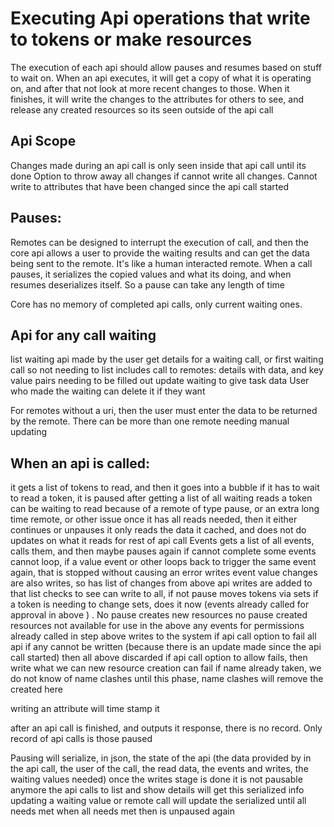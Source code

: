 # Executing Api operations that write to tokens or make resources

The execution of each api should allow pauses and resumes based on stuff to wait on.
When an api executes, it will get a copy of what it is operating on, and after that not look at more recent changes to those.
When it finishes, it will write the changes to the attributes for others to see, and release any created resources so its seen outside of the api call

## Api Scope
Changes made during an api call is only seen inside that api call until its done
Option to throw away all changes if cannot write all changes. Cannot write to attributes that have been changed since the api call started

## Pauses:
Remotes can be designed to interrupt the execution of call, and then the core api allows a user to provide the waiting results and can get the data being sent to the remote.
It's like a human interacted remote.
When a call pauses, it serializes the copied values and what its doing, and when resumes deserializes itself.
So a pause can take any length of time

Core has no memory of completed api calls, only current waiting ones.


## Api for any call waiting
list waiting api made by the user
get details for a waiting call, or first waiting call so not needing to list
includes call to remotes:  details with data, and key value pairs needing to be filled out
update waiting to give task data
User who made the waiting can delete it if they want

For remotes without a uri, then the user must enter the data to be returned by the remote. There can be more than one remote needing manual updating


## When an api is called:

it gets a list of tokens to read, and then it goes into a bubble
if it has to wait to read a token, it is paused after getting a list of all waiting reads
a token can be waiting to read because of a remote of type pause, or an extra long time remote, or other issue
once it has all reads needed, then it either continues or unpauses
it only reads the data it cached, and does not do updates on what it reads for rest of api call
Events
gets a list of all events, calls them, and then maybe pauses again if cannot complete some
events cannot loop, if a value event or other loops back to trigger the same event again, that is stopped without causing an error
writes
event value changes are also writes, so has list of changes from above
api writes are added to that list
checks to see can write to all, if not pause
moves tokens via sets
if a token is needing to change sets, does it now (events already called for approval in above ) . No pause
creates new resources
no pause
created resources not available for use in the above
any events for permissions already called in step above
writes to the system
if api call option to fail all api if any cannot be written (because there is an update made since the api call started) then all above discarded
if api call option to allow fails, then write what we can
new resource creation can fail if name already taken, we do not know of name clashes until this phase, name clashes will remove the created here

writing an attribute will time stamp it

after an api call is finished, and outputs it response, there is no record. Only record of api calls is those paused


Pausing will serialize, in json, the state of the api (the data provided by in the api call, the user of the call, the read data, the events and writes, the waiting values needed)
once the writes stage is done it is not pausable anymore
the api calls to list and show details will get this serialized info
updating a waiting value or remote call will update the serialized until all needs met
when all needs met then is unpaused again